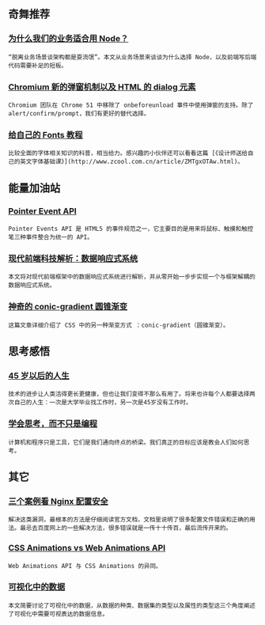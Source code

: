 
## 奇舞推荐

### [为什么我们的业务适合用 Node？](http://mp.weixin.qq.com/s/hcNvl-nG3WXLFx1plrI2Xg)

    “脱离业务场景谈架构都是耍流氓”。本文从业务场景来谈谈为什么选择 Node，以及前端写后端代码需要补足的短板。

### [Chromium 新的弹窗机制以及 HTML 的 dialog 元素](https://segmentfault.com/a/1190000009954183)

    Chromium 团队在 Chrome 51 中移除了 onbeforeunload 事件中使用弹窗的支持。除了 alert/confirm/prompt，我们有更好的替代选择。

### [给自己的 Fonts 教程](https://segmentfault.com/a/1190000009920615)

    比较全面的字体相关知识的科普，相当给力。感兴趣的小伙伴还可以看看这篇 [《设计师送给自己的英文字体基础课》](http://www.zcool.com.cn/article/ZMTgxOTAw.html)。

## 能量加油站

### [Pointer Event API](https://juejin.im/post/594e06f2f265da6c2f0a841d)

    Pointer Events API 是 HTML5 的事件规范之一，它主要目的是用来将鼠标、触摸和触控笔三种事件整合为统一的 API。

### [现代前端科技解析：数据响应式系统](https://www.404forest.com/2017/06/28/modern-web-development-tech-analysis-data-reactivity-system/)

    本文将对现代前端框架中的数据响应式系统进行解析，并从零开始一步步实现一个与框架解耦的数据响应式系统。

### [神奇的 conic-gradient 圆锥渐变](http://www.cnblogs.com/coco1s/p/7079529.html)

    这篇文章详细介绍了 CSS 中的另一种渐变方式 ：conic-gradient（圆锥渐变）。

## 思考感悟

### [45 岁以后的人生](http://www.ruanyifeng.com/blog/2017/06/life-after-45.html)

    技术的进步让人类活得更长更健康，但也让我们变得不那么有用了。将来也许每个人都要选择两次自己的人生：一次是大学毕业找工作时，另一次是45岁没有工作时。

### [学会思考，而不只是编程](http://www.infoq.com/cn/news/2017/06/Dont-learn-code-Learn-think)

    计算机和程序只是工具，它们是我们通向终点的桥梁。我们真正的目标应该是教会人们如何思考。

## 其它

### [三个案例看 Nginx 配置安全](http://paper.seebug.org/335)

    解决这类漏洞，最根本的方法是仔细阅读官方文档，文档里说明了很多配置文件错误和正确的用法。最忌去百度网上的一些解决方法，很多错误就是一传十十传百，最后流传开来的。

### [CSS Animations vs Web Animations API](http://www.zcfy.cc/article/css-animations-vs-web-animations-api-css-tricks-3306.html)

    Web Animations API 与 CSS Animations 的异同。

### [可视化中的数据](http://efe.baidu.com/blog/echarts-dataAbstraction-tutorial/)

    本文简要讨论了可视化中的数据，从数据的种类、数据集的类型以及属性的类型这三个角度阐述了可视化中需要可视表达的数据信息。

